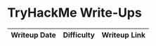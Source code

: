 # TryHackMe Write-Ups

|Writeup Date|Difficulty|Writeup Link|
|------------|----------|------------|